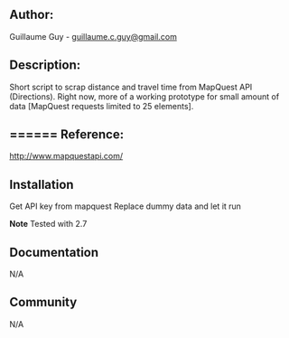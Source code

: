 Author:
------------
Guillaume Guy - guillaume.c.guy@gmail.com

Description:
------------
Short script to scrap distance and travel time from MapQuest API (Directions).
Right now, more of a working prototype for small amount of data [MapQuest requests limited to 25 elements]. 

======
Reference:
------------
 http://www.mapquestapi.com/

Installation
------------
Get API key from mapquest
Replace dummy data and let it run


**Note** Tested with 2.7 

Documentation
-------------
N/A 

Community
---------
N/A
